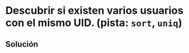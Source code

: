 # Descubrir si existen varios usuarios con el mismo UID. (pista: `sort`, `uniq`)

## Solución

```bash

```
